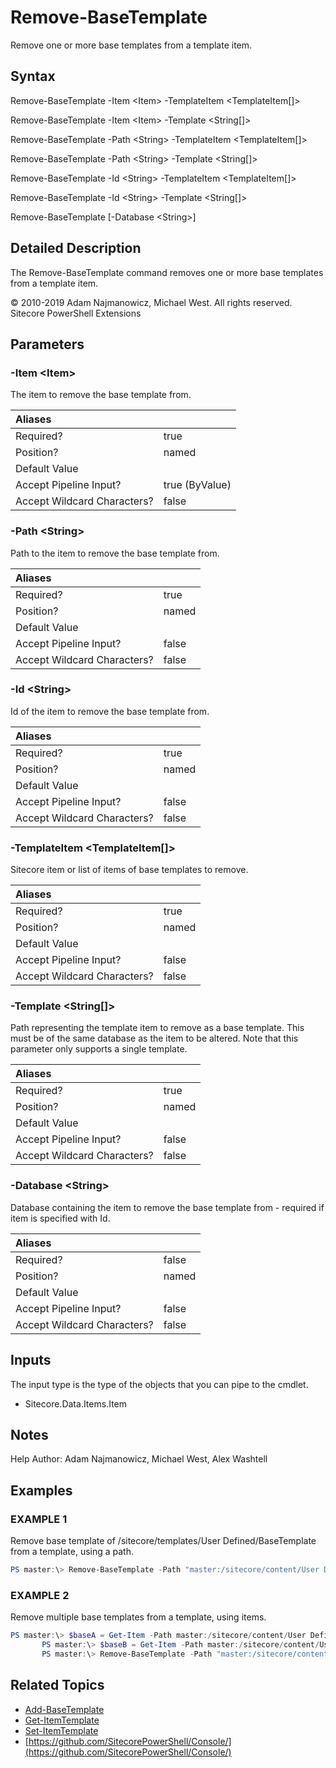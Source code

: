 # Remove-BaseTemplate

Remove one or more base templates from a template item.

## Syntax

Remove-BaseTemplate -Item &lt;Item&gt; -TemplateItem &lt;TemplateItem\[\]&gt;

Remove-BaseTemplate -Item &lt;Item&gt; -Template &lt;String\[\]&gt;

Remove-BaseTemplate -Path &lt;String&gt; -TemplateItem &lt;TemplateItem\[\]&gt;

Remove-BaseTemplate -Path &lt;String&gt; -Template &lt;String\[\]&gt;

Remove-BaseTemplate -Id &lt;String&gt; -TemplateItem &lt;TemplateItem\[\]&gt;

Remove-BaseTemplate -Id &lt;String&gt; -Template &lt;String\[\]&gt;

Remove-BaseTemplate \[-Database &lt;String&gt;\]

## Detailed Description

The Remove-BaseTemplate command removes one or more base templates from a template item.

© 2010-2019 Adam Najmanowicz, Michael West. All rights reserved. Sitecore PowerShell Extensions

## Parameters

### -Item  &lt;Item&gt;

The item to remove the base template from.

| Aliases |  |
| :--- | :--- |
| Required? | true |
| Position? | named |
| Default Value |  |
| Accept Pipeline Input? | true \(ByValue\) |
| Accept Wildcard Characters? | false |

### -Path  &lt;String&gt;

Path to the item to remove the base template from.

| Aliases |  |
| :--- | :--- |
| Required? | true |
| Position? | named |
| Default Value |  |
| Accept Pipeline Input? | false |
| Accept Wildcard Characters? | false |

### -Id  &lt;String&gt;

Id of the item to remove the base template from.

| Aliases |  |
| :--- | :--- |
| Required? | true |
| Position? | named |
| Default Value |  |
| Accept Pipeline Input? | false |
| Accept Wildcard Characters? | false |

### -TemplateItem  &lt;TemplateItem\[\]&gt;

Sitecore item or list of items of base templates to remove.

| Aliases |  |
| :--- | :--- |
| Required? | true |
| Position? | named |
| Default Value |  |
| Accept Pipeline Input? | false |
| Accept Wildcard Characters? | false |

### -Template  &lt;String\[\]&gt;

Path representing the template item to remove as a base template. This must be of the same database as the item to be altered. Note that this parameter only supports a single template.

| Aliases |  |
| :--- | :--- |
| Required? | true |
| Position? | named |
| Default Value |  |
| Accept Pipeline Input? | false |
| Accept Wildcard Characters? | false |

### -Database  &lt;String&gt;

Database containing the item to remove the base template from - required if item is specified with Id.

| Aliases |  |
| :--- | :--- |
| Required? | false |
| Position? | named |
| Default Value |  |
| Accept Pipeline Input? | false |
| Accept Wildcard Characters? | false |

## Inputs

The input type is the type of the objects that you can pipe to the cmdlet.

* Sitecore.Data.Items.Item 

## Notes

Help Author: Adam Najmanowicz, Michael West, Alex Washtell

## Examples

### EXAMPLE 1

Remove base template of /sitecore/templates/User Defined/BaseTemplate from a template, using a path.

```powershell
PS master:\> Remove-BaseTemplate -Path "master:/sitecore/content/User Defined/Page" -Template "/sitecore/templates/User Defined/BaseTemplate"
```

### EXAMPLE 2

Remove multiple base templates from a template, using items.

```powershell
PS master:\> $baseA = Get-Item -Path master:/sitecore/content/User Defined/BaseTemplateA
       PS master:\> $baseB = Get-Item -Path master:/sitecore/content/User Defined/BaseTemplateB
       PS master:\> Remove-BaseTemplate -Path "master:/sitecore/content/User Defined/Page" -TemplateItem @($baseA, $baseB)
```

## Related Topics

* [Add-BaseTemplate](add-basetemplate.md)
* [Get-ItemTemplate](get-itemtemplate.md)
* [Set-ItemTemplate](set-itemtemplate.md)
* [https://github.com/SitecorePowerShell/Console/](https://github.com/SitecorePowerShell/Console/) 

